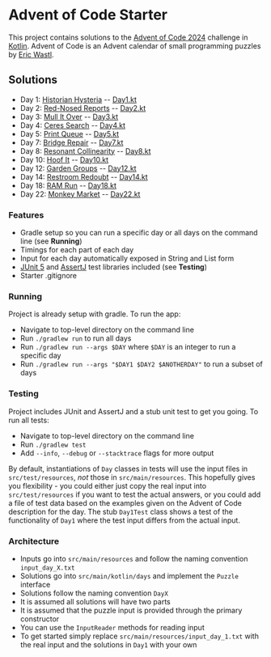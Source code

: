 # Advent of Code Starter

This project contains solutions to the [Advent of Code 2024](https://adventofcode.com/2024) challenge in [Kotlin](https://kotlinlang.org/).
Advent of Code is an Advent calendar of small programming puzzles by [Eric Wastl](http://was.tl/).

## Solutions

- Day 1: [Historian Hysteria](https://adventofcode.com/2024/day/1) -- [Day1.kt](https://github.com/andilau/advent-of-code-2024/blob/main/src/main/kotlin/days/Day1.kt)
- Day 2: [Red-Nosed Reports](https://adventofcode.com/2024/day/2) -- [Day2.kt](https://github.com/andilau/advent-of-code-2024/blob/main/src/main/kotlin/days/Day2.kt)
- Day 3: [Mull It Over](https://adventofcode.com/2024/day/3) -- [Day3.kt](https://github.com/andilau/advent-of-code-2024/blob/main/src/main/kotlin/days/Day3.kt)
- Day 4: [Ceres Search](https://adventofcode.com/2024/day/4) -- [Day4.kt](https://github.com/andilau/advent-of-code-2024/blob/main/src/main/kotlin/days/Day4.kt)
- Day 5: [Print Queue](https://adventofcode.com/2024/day/5) -- [Day5.kt](https://github.com/andilau/advent-of-code-2024/blob/main/src/main/kotlin/days/Day5.kt)
- Day 7: [Bridge Repair](https://adventofcode.com/2024/day/7) -- [Day7.kt](https://github.com/andilau/advent-of-code-2024/blob/main/src/main/kotlin/days/Day7.kt)
- Day 8: [Resonant Collinearity](https://adventofcode.com/2024/day/8) -- [Day8.kt](https://github.com/andilau/advent-of-code-2024/blob/main/src/main/kotlin/days/Day8.kt)
- Day 10: [Hoof It](https://adventofcode.com/2024/day/10) -- [Day10.kt](https://github.com/andilau/advent-of-code-2024/blob/main/src/main/kotlin/days/Day10.kt)
- Day 12: [Garden Groups](https://adventofcode.com/2024/day/12) -- [Day12.kt](https://github.com/andilau/advent-of-code-2024/blob/main/src/main/kotlin/days/Day12.kt)
- Day 14: [Restroom Redoubt](https://adventofcode.com/2024/day/14) -- [Day14.kt](https://github.com/andilau/advent-of-code-2024/blob/main/src/main/kotlin/days/Day14.kt)
- Day 18: [RAM Run](https://adventofcode.com/2024/day/18) -- [Day18.kt](https://github.com/andilau/advent-of-code-2024/blob/main/src/main/kotlin/days/Day18.kt)
- Day 22: [Monkey Market](https://adventofcode.com/2024/day/22) -- [Day22.kt](https://github.com/andilau/advent-of-code-2024/blob/main/src/main/kotlin/days/Day22.kt)

### Features

* Gradle setup so you can run a specific day or all days on the command line (see **Running**)
* Timings for each part of each day
* Input for each day automatically exposed in String and List form
* [JUnit 5](https://junit.org/junit5/) and [AssertJ](https://assertj.github.io/doc/) test libraries included (see **Testing**)
* Starter .gitignore

### Running

Project is already setup with gradle. To run the app:

* Navigate to top-level directory on the command line
* Run `./gradlew run` to run all days
* Run `./gradlew run --args $DAY` where `$DAY` is an integer to run a specific day
* Run `./gradlew run --args "$DAY1 $DAY2 $ANOTHERDAY"` to run a subset of days

### Testing

Project includes JUnit and AssertJ and a stub unit test to get you going. To run all tests:

* Navigate to top-level directory on the command line
* Run `./gradlew test`
* Add `--info`, `--debug` or `--stacktrace` flags for more output

By default, instantiations of `Day` classes in tests will use the input files in `src/test/resources`, _not_ those
in `src/main/resources`. This hopefully gives you flexibility - you could either just copy the real input
into `src/test/resources` if you want to test the actual answers, or you could add a file of test data based on the
examples given on the Advent of Code description for the day. The stub `Day1Test` class shows a test of the
functionality of `Day1` where the test input differs from the actual input.

### Architecture

* Inputs go into `src/main/resources` and follow the naming convention `input_day_X.txt`
* Solutions go into `src/main/kotlin/days` and implement the `Puzzle` interface
* Solutions follow the naming convention `DayX`
* It is assumed all solutions will have two parts
* It is assumed that the puzzle input is provided through the primary constructor
* You can use the `InputReader` methods for reading input
* To get started simply replace `src/main/resources/input_day_1.txt` with the real input and the solutions in `Day1` with your own
